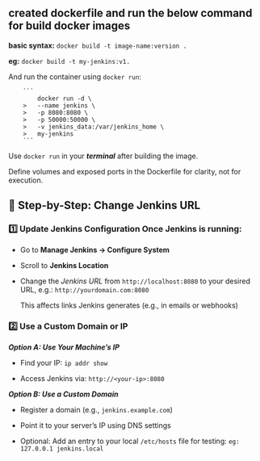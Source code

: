 ## created dockerfile and run the below command for build docker images

**basic syntax:** `docker build -t image-name:version .`

**eg:** `docker build -t my-jenkins:v1.`

And run the container using `docker run`:

        ```
            docker run -d \
        >   --name jenkins \
        >   -p 8080:8080 \
        >   -p 50000:50000 \
        >   -v jenkins_data:/var/jenkins_home \
        >   my-jenkins
        ```

Use `docker run` in your ***terminal*** after building the image.

Define volumes and exposed ports in the Dockerfile for clarity, not for execution.


## 🔧 Step-by-Step: Change Jenkins URL

### 1️⃣ Update Jenkins Configuration Once Jenkins is running:

- Go to **Manage Jenkins → Configure System**

- Scroll to **Jenkins Location**

- Change the *Jenkins URL* from `http://localhost:8080` to your desired URL, e.g.: ``http://yourdomain.com:8080``

    This affects links Jenkins generates (e.g., in emails or webhooks)

### 2️⃣ Use a Custom Domain or IP

***Option A: Use Your Machine’s IP***
- Find your IP: `ip addr show`

- Access Jenkins via: `http://<your-ip>:8080`

***Option B: Use a Custom Domain***
- Register a domain (e.g., `jenkins.example.com`)

- Point it to your server’s IP using DNS settings

- Optional: Add an entry to your local `/etc/hosts` file for testing:
  `eg: 127.0.0.1 jenkins.local`
